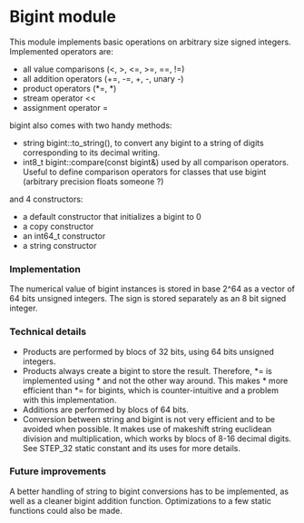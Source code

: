 # Bigint module

This module implements basic operations on arbitrary size signed integers.
Implemented operators are:

* all value comparisons (<, >, <=, >=, ==, !=)
* all addition operators (+=, -=, +, -, unary -)
* product operators (*=, *)
* stream operator <<
* assignment operator =

bigint also comes with two handy methods:

* string bigint::to_string(), to convert any bigint to a string of digits corresponding to its decimal writing.
* int8_t bigint::compare(const bigint&) used by all comparison operators. Useful to define comparison operators for classes that use bigint (arbitrary precision floats someone ?)

and 4 constructors:

* a default constructor that initializes a bigint to 0
* a copy constructor
* an int64_t constructor
* a string constructor

### Implementation

The numerical value of bigint instances is stored in base 2^64 as a vector of 64 bits unsigned integers. The sign is stored separately as an 8 bit signed integer.

### Technical details

* Products are performed by blocs of 32 bits, using 64 bits unsigned integers.
* Products always create a bigint to store the result. Therefore, *= is implemented using * and not the other way around. This makes * more efficient than *= for bigints, which is counter-intuitive and a problem with this implementation.
* Additions are performed by blocs of 64 bits.
* Conversion between string and bigint is not very efficient and to be avoided when possible. It makes use of makeshift string euclidean division and multiplication, which works by blocs of 8-16 decimal digits. See STEP_32 static constant and its uses for more details.

### Future improvements

A better handling of string to bigint conversions has to be implemented, as well as a cleaner bigint addition function. Optimizations to a few static functions could also be made.